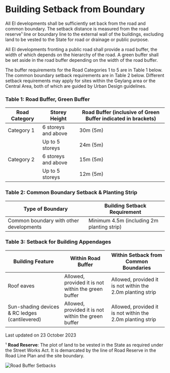# Building Setback from Boundary

All EI developments shall be sufficiently set back from the road and common boundary. The setback distance is measured from the road reserve¹ line or boundary line to the external wall of the buildings, excluding land to be vested to the State for road or drainage or public purpose.

All EI developments fronting a public road shall provide a road buffer, the width of which depends on the hierarchy of the road. A green buffer shall be set aside in the road buffer depending on the width of the road buffer.

The buffer requirements for the Road Categories 1 to 5 are in Table 1 below. The common boundary setback requirements are in Table 2 below. Different setback requirements may apply for sites within the Geylang area or the Central Area, both of which are guided by Urban Design guidelines.

### Table 1: Road Buffer, Green Buffer

| Road Category | Storey Height     | Road Buffer (inclusive of Green Buffer indicated in brackets) |
|--------------|-------------------|-------------------------------------------|
| Category 1   | 6 storeys and above | 30m (5m)  |
|              | Up to 5 storeys    | 24m (5m)  |
| Category 2   | 6 storeys and above | 15m (5m)  |
|              | Up to 5 storeys    | 12m (5m)  |

### Table 2: Common Boundary Setback & Planting Strip

| Type of Boundary                      | Building Setback Requirement              |
|---------------------------------------|--------------------------------------|
| Common boundary with other developments | Minimum 4.5m (including 2m planting strip) |

### Table 3: Setback for Building Appendages

| Building Feature                    | Within Road Buffer                          | Within Setback from Common Boundaries       |
|------------------------------------|------------------------------------|------------------------------------------|
| Roof eaves                         | Allowed, provided it is not within the green buffer | Allowed, provided it is not within the 2.0m planting strip |
| Sun-shading devices & RC ledges (cantilevered) | Allowed, provided it is not within the green buffer | Allowed, provided it is not within the 2.0m planting strip |

Last updated on 23 October 2023

¹ **Road Reserve**: The plot of land to be vested in the State as required under the Street Works Act. It is demarcated by the line of Road Reserve in the Road Line Plan and the site boundary. 

![Road Buffer Setbacks](https://www.ura.gov.sg/-/media/Corporate/Guidelines/Development-control/Others/E03_Road_Buffer_Setbacks.jpg?h=100%25&w=100%25)
